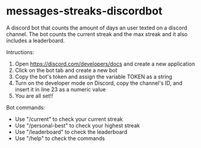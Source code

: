 # messages-streaks-discordbot
A discord bot that counts the amount of days an user texted on a discord channel. The bot counts the current streak and the max streak and it also includes a leaderboard.

Intructions:

1. Open https://discord.com/developers/docs and create a new application
2. Click on the bot tab and create a new bot
3. Copy the bot's token and assign the variable TOKEN as a string
4. Turn on the developer mode on Discord, copy the channel's ID, and insert it in line 23 as a numeric value
5. You are all set!!

Bot commands:
- Use "/current" to check your current streak
- Use "/personal-best" to check your highest streak
- Use "/leaderboard" to check the leaderboard
- Use "/help" to check the commands
